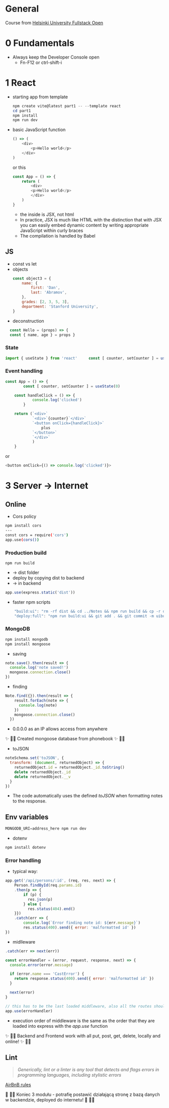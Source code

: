 # General

Course from [Helsinki University Fullstack Open](https://fullstackopen.com/en/)

# 0 Fundamentals

- Always keep the Developer Console open
  - Fn-F12 or ctrl-shift-i

# 1 React

- starting app from template

  ```powershell
  npm create vite@latest part1 -- --template react
  cd part1
  npm install
  npm run dev
  ```
- basic JavaScript function

  ```js
  () => (
      <div>
          <p>Hello world</p>
      </div>
  )
  ```

  or this

  ```js
  const App = () => {
      return (
          <div>
          <p>Hello world</p>
          </div>
      )
  }
  ```

  - the inside is JSX, not html
  - In practice, JSX is much like HTML with the distinction that with JSX you can easily embed dynamic content by writing appropriate JavaScript within curly braces
  - The compilation is handled by Babel

## JS

- const vs let
- objects
  ```js
  const object3 = {
      name: {
          first: 'Dan',
          last: 'Abramov',
      },
      grades: [2, 3, 5, 3],
      department: 'Stanford University',
  }
  ```
- deconstruction

```js
  const Hello = (props) => {
  const { name, age } = props }
```

### State

```js
import { useState } from 'react'     const [ counter, setCounter ] = useState(0)
```

### Event handling

```js
const App = () => {
        const [ counter, setCounter ] = useState(0)

    const handleClick = () => {
            console.log('clicked')
        }

    return (`<div>`
            `<div>`{counter}`</div>`
            `<button onClick={handleClick}>`
                plus
            `</button>`
            `</div>`
            )
    }
```

or

```js
<button onClick={() => console.log('clicked')}>
```

# 3 Server -> Internet

## Online

* Cors policy

```bash
npm install cors
---
const cors = require('cors')
app.use(cors())
```

### Production build

```
npm run build
```

- -> dist folder
- deploy by copying dist to backend
- -> in backend

```js
app.use(express.static('dist'))
```

- faster npm scripts

```js
    "build:ui": "rm -rf dist && cd ../Notes && npm run build && cp -r dist ../Notes-Backend",
    "deploy:full": "npm run build:ui && git add . && git commit -m uibuild && git push"
```

### MongoDB

```powershell
npm install mongodb
npm install mongoose
```

- saving

```javascript
note.save().then(result => {
  console.log('note saved!')
  mongoose.connection.close()
})
```

- finding

```js
Note.find({}).then(result => {
    result.forEach(note => {
      console.log(note)
    })
    mongoose.connection.close()
  })
```

- 0.0.0.0 as an IP allows access from anywhere

✨ 🎉✨ Created mongoose database from phonebook ✨ 🎉✨

- toJSON

```js
noteSchema.set('toJSON', {
  transform: (document, returnedObject) => {
    returnedObject.id = returnedObject._id.toString()
    delete returnedObject._id
    delete returnedObject.__v
  }
})
```

- The code automatically uses the defined *toJSON* when formatting notes to the response.

## Env variables

```js
MONGODB_URI=address_here npm run dev
```

- dotenv

```powershell
npm install dotenv
```

### Error handling

- typical way:

```js
app.get('/api/persons/:id', (req, res, next) => {
    Person.findById(req.params.id)
    .then(p => {
        if (p) {
          res.json(p)
        } else {
          res.status(404).end()
    }})
    .catch(err => {
        console.log(`Error finding note id: ${err.message}`)
        res.status(400).send({ error: 'malformatted id' })
})
```

- midlleware

```js
.catch(err => next(err))
```

```js
const errorHandler = (error, request, response, next) => {
  console.error(error.message)

  if (error.name === 'CastError') {
    return response.status(400).send({ error: 'malformatted id' })
  } 

  next(error)
}

// this has to be the last loaded middleware, also all the routes should be registered before this!
app.use(errorHandler)
```

- execution order of middleware is the same as the order that they are loaded into express with the *app.use* function

✨ 🎉✨ Backend and Frontend work with all put, post, get, delete, locally and online! ✨ 🎉✨

## Lint

> *Generically, lint or a linter is any tool that detects and flags errors in programming languages, including stylistic errors*

[AirBnB rules](https://github.com/airbnb/javascript)

👏 💖🤗 Koniec 3 modułu - potrafię postawić działającą stronę z bazą danych w backendzie, deployed do internetu! 👏 💖🤗
